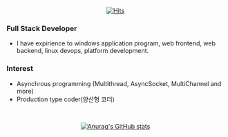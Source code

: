 <div align=center>
  
[![Hits](https://hits.seeyoufarm.com/api/count/incr/badge.svg?url=https%3A%2F%2Fgithub.com%2FKuass&count_bg=%2379C83D&title_bg=%23555555&icon=awesomelists.svg&icon_color=%23E7E7E7&title=hits&edge_flat=false)](https://hits.seeyoufarm.com)

</div>

### Full Stack Developer

- I have expirience to windows application program, web frontend, web backend, linux devops, platform development.

### Interest

- Asynchrous programming (Multithread, AsyncSocket, MultiChannel and more)
- Production type coder(양산형 코더)

<br>
<div align=center>

[![Anurag's GitHub stats](https://github-readme-stats.vercel.app/api?username=Kuass&show_icons=true&count_private=true&bg_color=30,e96443,904e95&title_color=fff&text_color=fff&icon_color=fff)](https://www.kua.kr)

</div>
